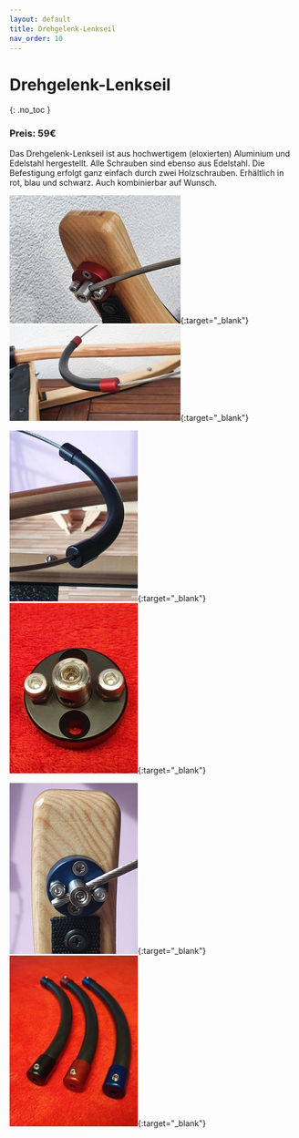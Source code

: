 ```yaml
---
layout: default
title: Drehgelenk-Lenkseil
nav_order: 10
---
```


# Drehgelenk-Lenkseil
{: .no_toc }
### Preis: 59€

Das Drehgelenk-Lenkseil ist aus hochwertigem (eloxierten) Aluminium und Edelstahl hergestellt. 
Alle Schrauben sind ebenso aus Edelstahl. 
Die Befestigung erfolgt ganz einfach durch zwei Holzschrauben. 
Erhältlich in rot, blau und schwarz. Auch kombinierbar auf Wunsch.

[![lenkseil-rot2](../images/small/lenkseil-rot2.webp)](../images/lenkseil-rot2.webp){:target="_blank"}
[![lenkseil-rot1](../images/small/lenkseil-rot1.webp)](../images/lenkseil-rot1.webp){:target="_blank"}

[![lenkseil-schwarz1](../images/small/lenkseil-schwarz1.webp)](../images/lenkseil-schwarz1.webp){:target="_blank"}
[![lenkseil-schwarz2](../images/small/lenkseil-schwarz2.webp)](../images/lenkseil-schwarz2.webp){:target="_blank"}

[![lenkseil-blau1](../images/small/lenkseil-blau1.webp)](../images/lenkseil-blau1.webp){:target="_blank"}
[![lenkseil](../images/small/lenkseil.webp)](../images/lenkseil.webp){:target="_blank"}
